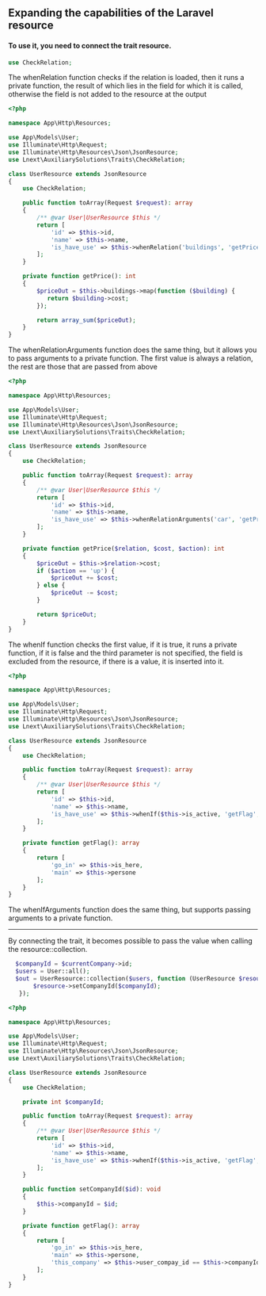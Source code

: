 ## Expanding the capabilities of the Laravel resource
#### To use it, you need to connect the trait resource.
```php
use CheckRelation;
```
The whenRelation function checks if the relation is loaded,
then it runs a private function, the result of which lies in the field
for which it is called, otherwise the field is not added to the resource at the output

```php
<?php

namespace App\Http\Resources;

use App\Models\User;
use Illuminate\Http\Request;
use Illuminate\Http\Resources\Json\JsonResource;
use Lnext\AuxiliarySolutions\Traits\CheckRelation;

class UserResource extends JsonResource
{
    use CheckRelation;

    public function toArray(Request $request): array
    {
        /** @var User|UserResource $this */
        return [
            'id' => $this->id,
            'name' => $this->name,
            'is_have_use' => $this->whenRelation('buildings', 'getPrice')
        ];
    }

    private function getPrice(): int
    {
        $priceOut = $this->buildings->map(function ($building) {
           return $building->cost;
        });

        return array_sum($priceOut);
    }
}
```
The whenRelationArguments function does the same thing,
but it allows you to pass arguments to a private function.
The first value is always a relation, the rest are those that are passed from above

```php
<?php

namespace App\Http\Resources;

use App\Models\User;
use Illuminate\Http\Request;
use Illuminate\Http\Resources\Json\JsonResource;
use Lnext\AuxiliarySolutions\Traits\CheckRelation;

class UserResource extends JsonResource
{
    use CheckRelation;

    public function toArray(Request $request): array
    {
        /** @var User|UserResource $this */
        return [
            'id' => $this->id,
            'name' => $this->name,
            'is_have_use' => $this->whenRelationArguments('car', 'getPrice', [100, 'up'])
        ];
    }

    private function getPrice($relation, $cost, $action): int
    {
        $priceOut = $this->$relation->cost;
        if ($action == 'up') {
            $priceOut += $cost;
        } else {
            $priceOut -= $cost;
        }

        return $priceOut;
    }
}
```
The whenIf function checks the first value,
if it is true, it runs a private function,
if it is false and the third parameter is not specified,
the field is excluded from the resource, if there is a value, it is inserted into it.

```php
<?php

namespace App\Http\Resources;

use App\Models\User;
use Illuminate\Http\Request;
use Illuminate\Http\Resources\Json\JsonResource;
use Lnext\AuxiliarySolutions\Traits\CheckRelation;

class UserResource extends JsonResource
{
    use CheckRelation;

    public function toArray(Request $request): array
    {
        /** @var User|UserResource $this */
        return [
            'id' => $this->id,
            'name' => $this->name,
            'is_have_use' => $this->whenIf($this->is_active, 'getFlag', 'is_deleted')
        ];
    }

    private function getFlag(): array
    {
        return [
            'go_in' => $this->is_here,
            'main' => $this->persone
        ];
    }
}
```
The whenIfArguments function does the same thing, 
but supports passing arguments to a private function.

---
By connecting the trait, 
it becomes possible to pass the value when calling the resource::collection.

```php
  $companyId = $currentCompany->id;
  $users = User::all();
  $out = UserResource::collection($users, function (UserResource $resource) use ($companyId) {
       $resource->setCompanyId($companyId);
   });
```
```php
<?php

namespace App\Http\Resources;

use App\Models\User;
use Illuminate\Http\Request;
use Illuminate\Http\Resources\Json\JsonResource;
use Lnext\AuxiliarySolutions\Traits\CheckRelation;

class UserResource extends JsonResource
{
    use CheckRelation;

    private int $companyId;

    public function toArray(Request $request): array
    {
        /** @var User|UserResource $this */
        return [
            'id' => $this->id,
            'name' => $this->name,
            'is_have_use' => $this->whenIf($this->is_active, 'getFlag', 'is_deleted')
        ];
    }

    public function setCompanyId($id): void
    {
        $this->companyId = $id;
    }

    private function getFlag(): array
    {
        return [
            'go_in' => $this->is_here,
            'main' => $this->persone,
            'this_company' => $this->user_compay_id == $this->companyId
        ];
    }
}
```